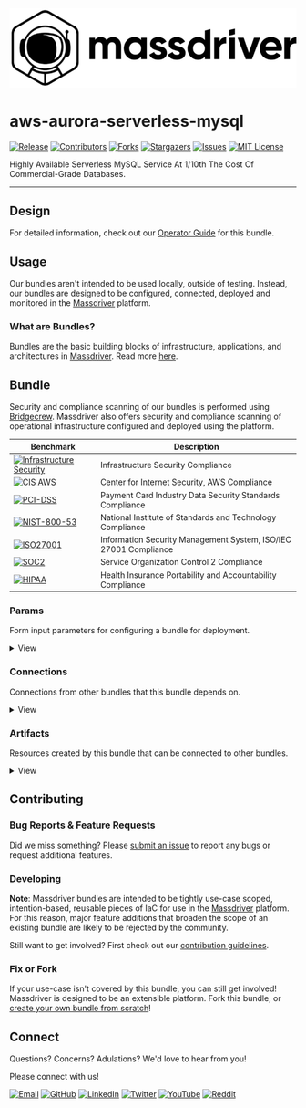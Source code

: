 [![Massdriver][logo]][website]

# aws-aurora-serverless-mysql

[![Release][release_shield]][release_url]
[![Contributors][contributors_shield]][contributors_url]
[![Forks][forks_shield]][forks_url]
[![Stargazers][stars_shield]][stars_url]
[![Issues][issues_shield]][issues_url]
[![MIT License][license_shield]][license_url]


Highly Available Serverless MySQL Service At 1/10th The Cost Of Commercial-Grade Databases.


---

## Design

For detailed information, check out our [Operator Guide](operator.mdx) for this bundle.

## Usage

Our bundles aren't intended to be used locally, outside of testing. Instead, our bundles are designed to be configured, connected, deployed and monitored in the [Massdriver][website] platform.

### What are Bundles?

Bundles are the basic building blocks of infrastructure, applications, and architectures in [Massdriver][website]. Read more [here](https://docs.massdriver.cloud/concepts/bundles).

## Bundle


<!-- COMPLIANCE:START -->

Security and compliance scanning of our bundles is performed using [Bridgecrew](https://www.bridgecrew.cloud/). Massdriver also offers security and compliance scanning of operational infrastructure configured and deployed using the platform.

| Benchmark | Description |
|--------|---------------|
| [![Infrastructure Security](https://www.bridgecrew.cloud/badges/github/massdriver-cloud/aws-aurora-serverless-mysql/general)](https://www.bridgecrew.cloud/link/badge?vcs=github&fullRepo=massdriver-cloud%2Faws-aurora-serverless-mysql&benchmark=INFRASTRUCTURE+SECURITY) | Infrastructure Security Compliance |
| [![CIS AWS](https://www.bridgecrew.cloud/badges/github/massdriver-cloud/aws-aurora-serverless-mysql/cis_aws)](https://www.bridgecrew.cloud/link/badge?vcs=github&fullRepo=massdriver-cloud%2Faws-aurora-serverless-mysql&benchmark=CIS+AWS+V1.2) | Center for Internet Security, AWS Compliance |
| [![PCI-DSS](https://www.bridgecrew.cloud/badges/github/massdriver-cloud/aws-aurora-serverless-mysql/pci)](https://www.bridgecrew.cloud/link/badge?vcs=github&fullRepo=massdriver-cloud%2Faws-aurora-serverless-mysql&benchmark=PCI-DSS+V3.2) | Payment Card Industry Data Security Standards Compliance |
| [![NIST-800-53](https://www.bridgecrew.cloud/badges/github/massdriver-cloud/aws-aurora-serverless-mysql/nist)](https://www.bridgecrew.cloud/link/badge?vcs=github&fullRepo=massdriver-cloud%2Faws-aurora-serverless-mysql&benchmark=NIST-800-53) | National Institute of Standards and Technology Compliance |
| [![ISO27001](https://www.bridgecrew.cloud/badges/github/massdriver-cloud/aws-aurora-serverless-mysql/iso)](https://www.bridgecrew.cloud/link/badge?vcs=github&fullRepo=massdriver-cloud%2Faws-aurora-serverless-mysql&benchmark=ISO27001) | Information Security Management System, ISO/IEC 27001 Compliance |
| [![SOC2](https://www.bridgecrew.cloud/badges/github/massdriver-cloud/aws-aurora-serverless-mysql/soc2)](https://www.bridgecrew.cloud/link/badge?vcs=github&fullRepo=massdriver-cloud%2Faws-aurora-serverless-mysql&benchmark=SOC2)| Service Organization Control 2 Compliance |
| [![HIPAA](https://www.bridgecrew.cloud/badges/github/massdriver-cloud/aws-aurora-serverless-mysql/hipaa)](https://www.bridgecrew.cloud/link/badge?vcs=github&fullRepo=massdriver-cloud%2Faws-aurora-serverless-mysql&benchmark=HIPAA) | Health Insurance Portability and Accountability Compliance |

<!-- COMPLIANCE:END -->

### Params

Form input parameters for configuring a bundle for deployment.

<details>
<summary>View</summary>

<!-- PARAMS:START -->
## Properties

- **`apply_immediately`** *(boolean)*: Apply changes immediately or during your cluster's next scheduled maintenance window. Default: `True`.
- **`backup_retention_period`** *(integer)*: How long to keep backups for in days. Minimum: `1`. Maximum: `35`. Default: `1`.
- **`deletion_protection`** *(boolean)*: If the DB instance should have deletion protection enabled. Default: `True`.
- **`enable_http_endpoint`** *(boolean)*: Whether or not to enable the Data API for a serverless Aurora database engine. Default: `False`.
- **`monitoring`** *(object)*
  - **`mode`** *(string)*: Enable and customize CloudWatch metric alarms. Default: `AUTOMATED`.
    - **One of**
      - Automated
      - Custom
      - Disabled
- **`mysql_version`** *(string)*: Aurora V1 currently only supports MySQL 5.7. Must be one of: `['5.7']`. Default: `5.7`.
- **`scaling_configuration`** *(object)*: Serverless scaling properties.
  - **`auto_pause`** *(boolean)*: Whether to enable automatic pause. A DB cluster can be paused only when it's idle (it has no connections). Default: `True`.
  - **`max_capacity`** *(number)*: Each capacity unit is equivalent to a specific compute and memory configuration. Based on the maximum capacity unit setting, Aurora Serverless automatically creates scaling rules for thresholds for CPU utilization, connections, and available memory. Aurora Serverless provides more capacity for the DB cluster from warm pool of resources when its workload is above these thresholds. Aurora Serverless can increase capacity to the maximum capacity unit. Must be one of: `[1, 2, 4, 8, 16, 32, 64, 128, 256]`. Default: `4`.
  - **`min_capacity`** *(number)*: Each capacity unit is equivalent to a specific compute and memory configuration. Based on the minimum capacity unit setting, Aurora Serverless automatically creates scaling rules for thresholds for CPU utilization, connections, and available memory. Aurora Serverless reduces the resources for the DB cluster when its workload is below these thresholds. Aurora Serverless can reduce capacity down to the minimum capacity unit. Must be one of: `[1, 2, 4, 8, 16, 32, 64, 128, 256]`. Default: `2`.
  - **`seconds_until_auto_pause`** *(number)*: The time, in seconds, before an Aurora DB cluster in serverless mode is paused. Minimum: `300`. Maximum: `86400`. Default: `300`.
  - **`timeout_action`** *(string)*: The action to take when the timeout is reached. [Learn more](https://docs.aws.amazon.com/AmazonRDS/latest/AuroraUserGuide/aurora-serverless.how-it-works.html#aurora-serverless.how-it-works.timeout-action). Must be one of: `['ForceApplyCapacityChange', 'RollbackCapacityChange']`. Default: `RollbackCapacityChange`.
- **`skip_final_snapshot`** *(boolean)*: Determines whether a final DB snapshot is created before the DB cluster is deleted. If true is specified, no DB snapshot is created. Default: `True`.
- **`subnet_type`** *(string)*: Deploy the database to internal subnets (cannot reach the internet) or private subnets (internet egress traffic allowed). Must be one of: `['internal', 'private']`. Default: `internal`.
- **`username`** *(string)*: Administrative (root) DB username. Default: `root`.
## Examples

  ```json
  {
      "__name": "Development",
      "backup_retention_period": 1,
      "deletion_protection": false,
      "scaling_configuration": {
          "max_capacity": 2,
          "min_capacity": 2,
          "timeout_action": "ForceApplyCapacityChange"
      },
      "skip_final_snapshot": true
  }
  ```

  ```json
  {
      "__name": "Production",
      "backup_retention_period": 30,
      "deletion_protection": true,
      "scaling_configuration": {
          "max_capacity": 32,
          "min_capacity": 2,
          "timeout_action": "RollbackCapacityChange"
      },
      "skip_final_snapshot": false
  }
  ```

<!-- PARAMS:END -->

</details>

### Connections

Connections from other bundles that this bundle depends on.

<details>
<summary>View</summary>

<!-- CONNECTIONS:START -->
## Properties

- **`aws_authentication`** *(object)*: . Cannot contain additional properties.
  - **`data`** *(object)*
    - **`arn`** *(string)*: Amazon Resource Name.

      Examples:
      ```json
      "arn:aws:rds::ACCOUNT_NUMBER:db/prod"
      ```

      ```json
      "arn:aws:ec2::ACCOUNT_NUMBER:vpc/vpc-foo"
      ```

    - **`external_id`** *(string)*: An external ID is a piece of data that can be passed to the AssumeRole API of the Security Token Service (STS). You can then use the external ID in the condition element in a role's trust policy, allowing the role to be assumed only when a certain value is present in the external ID.
  - **`specs`** *(object)*
    - **`aws`** *(object)*: .
      - **`region`** *(string)*: AWS Region to provision in.

        Examples:
        ```json
        "us-west-2"
        ```

- **`vpc`** *(object)*: . Cannot contain additional properties.
  - **`data`** *(object)*
    - **`infrastructure`** *(object)*
      - **`arn`** *(string)*: Amazon Resource Name.

        Examples:
        ```json
        "arn:aws:rds::ACCOUNT_NUMBER:db/prod"
        ```

        ```json
        "arn:aws:ec2::ACCOUNT_NUMBER:vpc/vpc-foo"
        ```

      - **`cidr`** *(string)*

        Examples:
        ```json
        "10.100.0.0/16"
        ```

        ```json
        "192.24.12.0/22"
        ```

      - **`internal_subnets`** *(array)*
        - **Items** *(object)*: AWS VCP Subnet.
          - **`arn`** *(string)*: Amazon Resource Name.

            Examples:
            ```json
            "arn:aws:rds::ACCOUNT_NUMBER:db/prod"
            ```

            ```json
            "arn:aws:ec2::ACCOUNT_NUMBER:vpc/vpc-foo"
            ```

          - **`aws_zone`** *(string)*: AWS Availability Zone.

            Examples:
          - **`cidr`** *(string)*

            Examples:
            ```json
            "10.100.0.0/16"
            ```

            ```json
            "192.24.12.0/22"
            ```


          Examples:
      - **`private_subnets`** *(array)*
        - **Items** *(object)*: AWS VCP Subnet.
          - **`arn`** *(string)*: Amazon Resource Name.

            Examples:
            ```json
            "arn:aws:rds::ACCOUNT_NUMBER:db/prod"
            ```

            ```json
            "arn:aws:ec2::ACCOUNT_NUMBER:vpc/vpc-foo"
            ```

          - **`aws_zone`** *(string)*: AWS Availability Zone.

            Examples:
          - **`cidr`** *(string)*

            Examples:
            ```json
            "10.100.0.0/16"
            ```

            ```json
            "192.24.12.0/22"
            ```


          Examples:
      - **`public_subnets`** *(array)*
        - **Items** *(object)*: AWS VCP Subnet.
          - **`arn`** *(string)*: Amazon Resource Name.

            Examples:
            ```json
            "arn:aws:rds::ACCOUNT_NUMBER:db/prod"
            ```

            ```json
            "arn:aws:ec2::ACCOUNT_NUMBER:vpc/vpc-foo"
            ```

          - **`aws_zone`** *(string)*: AWS Availability Zone.

            Examples:
          - **`cidr`** *(string)*

            Examples:
            ```json
            "10.100.0.0/16"
            ```

            ```json
            "192.24.12.0/22"
            ```


          Examples:
  - **`specs`** *(object)*
    - **`aws`** *(object)*: .
      - **`region`** *(string)*: AWS Region to provision in.

        Examples:
        ```json
        "us-west-2"
        ```

<!-- CONNECTIONS:END -->

</details>

### Artifacts

Resources created by this bundle that can be connected to other bundles.

<details>
<summary>View</summary>

<!-- ARTIFACTS:START -->
## Properties

- **`authentication`** *(object)*: Authentication parameters for a MySQL database. Cannot contain additional properties.
  - **`data`** *(object)*: Cannot contain additional properties.
    - **`authentication`** *(object)*
      - **`hostname`** *(string)*
      - **`password`** *(string)*
      - **`port`** *(integer)*: Port number. Minimum: `0`. Maximum: `65535`.
      - **`username`** *(string)*
    - **`infrastructure`** *(object)*: Cloud specific MySQL configuration data.
      - **One of**
        - AWS Infrastructure ARN*object*: Minimal AWS Infrastructure Config. Cannot contain additional properties.
          - **`arn`** *(string)*: Amazon Resource Name.

            Examples:
            ```json
            "arn:aws:rds::ACCOUNT_NUMBER:db/prod"
            ```

            ```json
            "arn:aws:ec2::ACCOUNT_NUMBER:vpc/vpc-foo"
            ```

        - Azure Infrastructure Resource ID*object*: Minimal Azure Infrastructure Config. Cannot contain additional properties.
          - **`ari`** *(string)*: Azure Resource ID.

            Examples:
            ```json
            "/subscriptions/12345678-1234-1234-abcd-1234567890ab/resourceGroups/resource-group-name/providers/Microsoft.Network/virtualNetworks/network-name"
            ```

        - GCP Infrastructure Name*object*: GCP Infrastructure Config For Resources With A Name Not A GRN. Cannot contain additional properties.
          - **`name`** *(string)*: Name Of GCP Resource.

            Examples:
            ```json
            "my-cloud-function"
            ```

            ```json
            "my-sql-instance"
            ```

    - **`security`** *(object)*: TBD.
      - **Any of**
        - AWS Security information*object*: Informs downstream services of network and/or IAM policies. Cannot contain additional properties.
          - **`iam`** *(object)*: IAM Policies. Cannot contain additional properties.
            - **`^[a-z-/]+$`** *(object)*
              - **`policy_arn`** *(string)*: AWS IAM policy ARN.

                Examples:
                ```json
                "arn:aws:rds::ACCOUNT_NUMBER:db/prod"
                ```

                ```json
                "arn:aws:ec2::ACCOUNT_NUMBER:vpc/vpc-foo"
                ```

          - **`network`** *(object)*: AWS security group rules to inform downstream services of ports to open for communication. Cannot contain additional properties.
            - **`^[a-z-]+$`** *(object)*
              - **`arn`** *(string)*: Amazon Resource Name.

                Examples:
                ```json
                "arn:aws:rds::ACCOUNT_NUMBER:db/prod"
                ```

                ```json
                "arn:aws:ec2::ACCOUNT_NUMBER:vpc/vpc-foo"
                ```

              - **`port`** *(integer)*: Port number. Minimum: `0`. Maximum: `65535`.
              - **`protocol`** *(string)*: Must be one of: `['tcp', 'udp']`.
        - Security*object*: Azure Security Configuration. Cannot contain additional properties.
          - **`iam`** *(object)*: IAM Roles And Scopes. Cannot contain additional properties.
            - **`^[a-z/-]+$`** *(object)*
              - **`role`**: Azure Role.

                Examples:
                ```json
                "Storage Blob Data Reader"
                ```

              - **`scope`** *(string)*: Azure IAM Scope.
        - Security*object*: GCP Security Configuration. Cannot contain additional properties.
          - **`iam`** *(object)*: IAM Roles And Conditions. Cannot contain additional properties.
            - **`^[a-z-/]+$`** *(object)*
              - **`condition`** *(string)*: GCP IAM Condition.
              - **`role`**: GCP Role.

                Examples:
                ```json
                "roles/owner"
                ```

                ```json
                "roles/redis.editor"
                ```

                ```json
                "roles/storage.objectCreator"
                ```

                ```json
                "roles/storage.legacyObjectReader"
                ```

  - **`specs`** *(object)*: Cannot contain additional properties.
    - **`rdbms`** *(object)*: Common metadata for relational databases.
      - **`engine`** *(string)*: The type of database server.

        Examples:
        ```json
        "postgresql"
        ```

        ```json
        "mysql"
        ```

      - **`engine_version`** *(string)*: The cloud provider's database version.

        Examples:
        ```json
        "5.7.mysql_aurora.2.03.2"
        ```

      - **`version`** *(string)*: The database version. Default: ``.

        Examples:
        ```json
        "12.2"
        ```

        ```json
        "5.7"
        ```


      Examples:
      ```json
      {
          "engine": "postgresql",
          "engine_version": "10.14",
          "version": "10.14"
      }
      ```

      ```json
      {
          "engine": "mysql",
          "engine_version": "5.7.mysql_aurora.2.03.2",
          "version": "5.7"
      }
      ```

<!-- ARTIFACTS:END -->

</details>

## Contributing

<!-- CONTRIBUTING:START -->

### Bug Reports & Feature Requests

Did we miss something? Please [submit an issue](https://github.com/massdriver-cloud/aws-aurora-serverless-mysql/issues) to report any bugs or request additional features.

### Developing

**Note**: Massdriver bundles are intended to be tightly use-case scoped, intention-based, reusable pieces of IaC for use in the [Massdriver][website] platform. For this reason, major feature additions that broaden the scope of an existing bundle are likely to be rejected by the community.

Still want to get involved? First check out our [contribution guidelines](https://docs.massdriver.cloud/bundles/contributing).

### Fix or Fork

If your use-case isn't covered by this bundle, you can still get involved! Massdriver is designed to be an extensible platform. Fork this bundle, or [create your own bundle from scratch](https://docs.massdriver.cloud/bundles/development)!

<!-- CONTRIBUTING:END -->

## Connect

<!-- CONNECT:START -->

Questions? Concerns? Adulations? We'd love to hear from you!

Please connect with us!

[![Email][email_shield]][email_url]
[![GitHub][github_shield]][github_url]
[![LinkedIn][linkedin_shield]][linkedin_url]
[![Twitter][twitter_shield]][twitter_url]
[![YouTube][youtube_shield]][youtube_url]
[![Reddit][reddit_shield]][reddit_url]

<!-- markdownlint-disable -->

[logo]: https://raw.githubusercontent.com/massdriver-cloud/docs/main/static/img/logo-with-logotype-horizontal-400x110.svg
[docs]: https://docs.massdriver.cloud/?utm_source=github&utm_medium=readme&utm_campaign=aws-aurora-serverless-mysql&utm_content=docs
[website]: https://www.massdriver.cloud/?utm_source=github&utm_medium=readme&utm_campaign=aws-aurora-serverless-mysql&utm_content=website
[github]: https://github.com/massdriver-cloud?utm_source=github&utm_medium=readme&utm_campaign=aws-aurora-serverless-mysql&utm_content=github
[slack]: https://massdriverworkspace.slack.com/?utm_source=github&utm_medium=readme&utm_campaign=aws-aurora-serverless-mysql&utm_content=slack
[linkedin]: https://www.linkedin.com/company/massdriver/?utm_source=github&utm_medium=readme&utm_campaign=aws-aurora-serverless-mysql&utm_content=linkedin



[contributors_shield]: https://img.shields.io/github/contributors/massdriver-cloud/aws-aurora-serverless-mysql.svg?style=for-the-badge
[contributors_url]: https://github.com/massdriver-cloud/aws-aurora-serverless-mysql/graphs/contributors
[forks_shield]: https://img.shields.io/github/forks/massdriver-cloud/aws-aurora-serverless-mysql.svg?style=for-the-badge
[forks_url]: https://github.com/massdriver-cloud/aws-aurora-serverless-mysql/network/members
[stars_shield]: https://img.shields.io/github/stars/massdriver-cloud/aws-aurora-serverless-mysql.svg?style=for-the-badge
[stars_url]: https://github.com/massdriver-cloud/aws-aurora-serverless-mysql/stargazers
[issues_shield]: https://img.shields.io/github/issues/massdriver-cloud/aws-aurora-serverless-mysql.svg?style=for-the-badge
[issues_url]: https://github.com/massdriver-cloud/aws-aurora-serverless-mysql/issues
[release_url]: https://github.com/massdriver-cloud/aws-aurora-serverless-mysql/releases/latest
[release_shield]: https://img.shields.io/github/release/massdriver-cloud/aws-aurora-serverless-mysql.svg?style=for-the-badge
[license_shield]: https://img.shields.io/github/license/massdriver-cloud/aws-aurora-serverless-mysql.svg?style=for-the-badge
[license_url]: https://github.com/massdriver-cloud/aws-aurora-serverless-mysql/blob/main/LICENSE


[email_url]: mailto:support@massdriver.cloud
[email_shield]: https://img.shields.io/badge/email-Massdriver-black.svg?style=for-the-badge&logo=mail.ru&color=000000
[github_url]: mailto:support@massdriver.cloud
[github_shield]: https://img.shields.io/badge/follow-Github-black.svg?style=for-the-badge&logo=github&color=181717
[linkedin_url]: https://linkedin.com/in/massdriver-cloud
[linkedin_shield]: https://img.shields.io/badge/follow-LinkedIn-black.svg?style=for-the-badge&logo=linkedin&color=0A66C2
[twitter_url]: https://twitter.com/massdriver?utm_source=github&utm_medium=readme&utm_campaign=aws-aurora-serverless-mysql&utm_content=twitter
[twitter_shield]: https://img.shields.io/badge/follow-Twitter-black.svg?style=for-the-badge&logo=twitter&color=1DA1F2
[discourse_url]: https://community.massdriver.cloud?utm_source=github&utm_medium=readme&utm_campaign=aws-aurora-serverless-mysql&utm_content=discourse
[discourse_shield]: https://img.shields.io/badge/join-Discourse-black.svg?style=for-the-badge&logo=discourse&color=000000
[youtube_url]: https://www.youtube.com/channel/UCfj8P7MJcdlem2DJpvymtaQ
[youtube_shield]: https://img.shields.io/badge/subscribe-Youtube-black.svg?style=for-the-badge&logo=youtube&color=FF0000
[reddit_url]: https://www.reddit.com/r/massdriver
[reddit_shield]: https://img.shields.io/badge/subscribe-Reddit-black.svg?style=for-the-badge&logo=reddit&color=FF4500

<!-- markdownlint-restore -->

<!-- CONNECT:END -->

